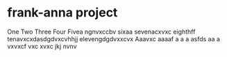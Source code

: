 # frank-anna project
One
Two
Three
Four
Fivea ngnvxccbv
sixaa
sevenacxvxc
eighthff
tenavxcxdasdgdvxcvhhjj
elevengdgdvxxcvx
Aaavxc
aaaaf
a
a
a
asfds
aa
a
vxvxcf
vxc
xvxc
jkj
nvnv
